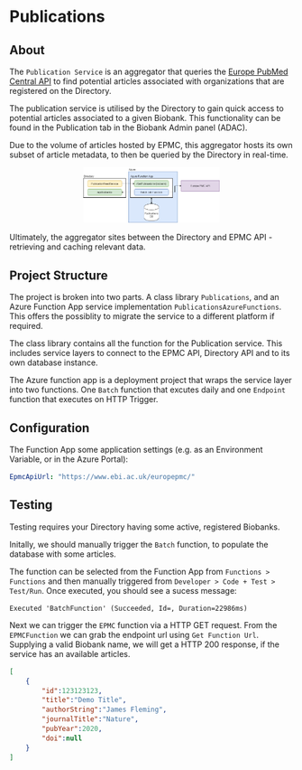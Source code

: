 # Publications

## About
The `Publication Service` is an aggregator that queries the [Europe PubMed Central API](https://europepmc.org/RestfulWebService) to find potential articles associated with organizations that are registered on the Directory.

The publication service is utilised by the Directory to gain quick access to potential articles associated to a given Biobank. This functionality can be found in the Publication tab in the Biobank Admin panel (ADAC).

Due to the volume of articles hosted by EPMC, this aggregator hosts its own subset of article metadata, to then be queried by the Directory in real-time.

<p align="center">
  <img src="./readme/project-diagram.png" width="48%" />
</p>

Ultimately, the aggregator sites between the Directory and EPMC API - retrieving and caching relevant data.

## Project Structure
The project is broken into two parts. A class library `Publications`, and an Azure Function App service implementation `PublicationsAzureFunctions`. This offers the possiblity to migrate the service to a different platform if required.

The class library contains all the function for the Publication service. This includes service layers to connect to the EPMC API, Directory API and to its own database instance.

The Azure function app is a deployment project that wraps the service layer into two functions. One `Batch` function that excutes daily and one `Endpoint` function that executes on HTTP Trigger.

## Configuration

The Function App some application settings (e.g. as an Environment Variable, or in the Azure Portal):

```yml
EpmcApiUrl: "https://www.ebi.ac.uk/europepmc/"
```

## Testing

Testing requires your Directory having some active, registered Biobanks.

Initally, we should manually trigger the `Batch` function, to populate the database with some articles.

The function can be selected from the Function App from `Functions > Functions` and then manually triggered from `Developer > Code + Test > Test/Run`. Once executed, you should see a sucess message:

```
Executed 'BatchFunction' (Succeeded, Id=, Duration=22986ms)
```

Next we can trigger the `EPMC` function via a HTTP GET request. From the `EPMCFunction` we can grab the endpoint url using `Get Function Url`. Supplying a valid Biobank name, we will get a HTTP 200 response, if the service has an available articles.

```json
[
    {
        "id":123123123,
        "title":"Demo Title",
        "authorString":"James Fleming",
        "journalTitle":"Nature",
        "pubYear":2020,
        "doi":null
    }
]
```
